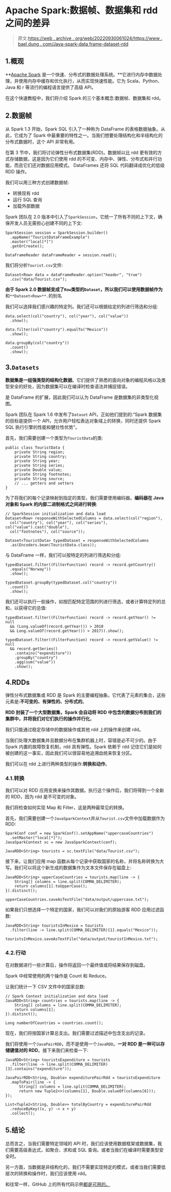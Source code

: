 # Apache Spark:数据帧、数据集和 rdd 之间的差异

> 原文:[https://web . archive . org/web/20220930061024/https://www . bael dung . com/Java-spark-data frame-dataset-rdd](https://web.archive.org/web/20220930061024/https://www.baeldung.com/java-spark-dataframe-dataset-rdd)

## 1.概观

**[Apache Spark](/web/20221208143856/https://www.baeldung.com/apache-spark) 是一个快速、分布式的数据处理系统。**它进行内存中数据处理，并使用内存中缓存和优化执行，从而实现快速性能。它为 Scala、Python、Java 和 r 等流行的编程语言提供了高级 API。

在这个快速教程中，我们将介绍 Spark 的三个基本概念:数据帧、数据集和 rdd。

## 2.数据帧

从 Spark 1.3 开始，Spark SQL 引入了一种称为 DataFrame 的表格数据抽象。从此，它成为了 Spark 中最重要的特性之一。当我们想要处理结构化和半结构化的分布式数据时，这个 API 非常有用。

在第 3 节中，我们将讨论弹性分布式数据集(RDD)。数据帧以比 rdd 更有效的方式存储数据，这是因为它们使用 rdd 的不可变、内存中、弹性、分布式和并行功能，而且它们还对数据应用模式。 DataFrames 还将 SQL 代码翻译成优化的低级 RDD 操作。

我们可以用三种方式创建数据帧:

*   转换现有 rdd
*   运行 SQL 查询
*   加载外部数据

Spark 团队在 2.0 版本中引入了`SparkSession`，它统一了所有不同的上下文，确保开发人员无需担心创建不同的上下文:

```
SparkSession session = SparkSession.builder()
  .appName("TouristDataFrameExample")
  .master("local[*]")
  .getOrCreate();

DataFrameReader dataFrameReader = session.read();
```

我们将分析`Tourist.csv`文件:

```
Dataset<Row> data = dataFrameReader.option("header", "true")
  .csv("data/Tourist.csv");
```

**由于 Spark 2.0 数据帧变成了`Row`类型的`Dataset`，所以我们可以使用数据帧作为**和`**Dataset<Row>**.`的别名

我们可以选择我们感兴趣的特定列。我们还可以根据给定的列进行筛选和分组:

```
data.select(col("country"), col("year"), col("value"))
  .show();

data.filter(col("country").equalTo("Mexico"))
  .show();

data.groupBy(col("country"))
  .count()
  .show();
```

## 3.`Datasets`

**数据集是一组强类型的结构化数据**。它们提供了熟悉的面向对象的编程风格以及类型安全的好处，因为数据集可以在编译时检查语法并捕捉错误。

是 DataFrame 的扩展，因此我们可以认为 DataFrame 是数据集的非类型化视图。

Spark 团队在 Spark 1.6 中发布了`Dataset` API，正如他们提到的:“Spark 数据集的目标是提供一个 API，允许用户轻松表达对象域上的转换，同时还提供 Spark SQL 执行引擎的性能和健壮性优势”。

首先，我们需要创建一个类型为`TouristData`的类:

```
public class TouristData {
    private String region;
    private String country;
    private String year;
    private String series;
    private Double value;
    private String footnotes;
    private String source;
    // ... getters and setters
}
```

为了将我们的每个记录映射到指定的类型，我们需要使用编码器。**编码器在 Java 对象和 Spark 的内部二进制格式之间进行转换**:

```
// SparkSession initialization and data load
Dataset<Row> responseWithSelectedColumns = data.select(col("region"), 
  col("country"), col("year"), col("series"), col("value").cast("double"), 
  col("footnotes"), col("source"));

Dataset<TouristData> typedDataset = responseWithSelectedColumns
  .as(Encoders.bean(TouristData.class));
```

与 DataFrame 一样，我们可以按特定的列进行筛选和分组:

```
typedDataset.filter((FilterFunction) record -> record.getCountry()
  .equals("Norway"))
  .show();

typedDataset.groupBy(typedDataset.col("country"))
  .count()
  .show();
```

我们还可以执行一些操作，如按匹配特定范围的列进行筛选，或者计算特定列的总和，以获得它的总值:

```
typedDataset.filter((FilterFunction) record -> record.getYear() != null 
  && (Long.valueOf(record.getYear()) > 2010 
  && Long.valueOf(record.getYear()) < 2017)).show();

typedDataset.filter((FilterFunction) record -> record.getValue() != null 
  && record.getSeries()
    .contains("expenditure"))
    .groupBy("country")
    .agg(sum("value"))
    .show();
```

## 4.RDDs

弹性分布式数据集或 RDD 是 Spark 的主要编程抽象。它代表了元素的集合，这些元素是:**不可变的、有弹性的、分布式的**。

**RDD 封装了一个大型数据集，Spark 会自动将 RDD 中包含的数据分布到我们的集群中，并将我们对它们执行的操作并行化**。

我们只能通过稳定存储中的数据操作或其他 rdd 上的操作来创建 rdd。

当我们处理大数据集并且数据分布在集群机器上时，容错是必不可少的。由于 Spark 内置的故障恢复机制，rdd 具有弹性。Spark 依赖于 rdd 记住它们是如何被创建的这一事实，因此我们可以很容易地追溯血统来恢复分区。

我们可以在 rdd 上进行两种类型的操作:**转换和动作**。

### 4.1.转换

我们可以对 RDD 应用变换来操作其数据。执行这个操作后，我们将得到一个全新的 RDD，因为 rdd 是不可变的对象。

我们将检查如何实现 Map 和 Filter，这是两种最常见的转换。

首先，我们需要创建一个`JavaSparkContext`并从`Tourist.csv`文件中加载数据作为 RDD:

```
SparkConf conf = new SparkConf().setAppName("uppercaseCountries")
  .setMaster("local[*]");
JavaSparkContext sc = new JavaSparkContext(conf);

JavaRDD<String> tourists = sc.textFile("data/Tourist.csv");
```

接下来，让我们应用 map 函数从每个记录中获取国家的名称，并将名称转换为大写。我们可以将这个新生成的数据集作为文本文件保存在磁盘上:

```
JavaRDD<String> upperCaseCountries = tourists.map(line -> {
    String[] columns = line.split(COMMA_DELIMITER);
    return columns[1].toUpperCase();
}).distinct();

upperCaseCountries.saveAsTextFile("data/output/uppercase.txt");
```

如果我们只想选择一个特定的国家，我们可以对我们的原始游客 RDD 应用过滤函数:

```
JavaRDD<String> touristsInMexico = tourists
  .filter(line -> line.split(COMMA_DELIMITER)[1].equals("Mexico"));

touristsInMexico.saveAsTextFile("data/output/touristInMexico.txt");
```

### 4.2.行动

在对数据进行一些计算后，操作将返回一个最终值或将结果保存到磁盘。

Spark 中经常使用的两个操作是 Count 和 Reduce。

让我们统计一下 CSV 文件中的国家总数:

```
// Spark Context initialization and data load
JavaRDD<String> countries = tourists.map(line -> {
    String[] columns = line.split(COMMA_DELIMITER);
    return columns[1];
}).distinct();

Long numberOfCountries = countries.count();
```

现在，我们将按国家计算总支出。我们需要过滤描述中包含支出的记录。

我们将使用一个`JavaPairRDD`，而不是使用一个`JavaRDD`。**一对 RDD 是一种可以存储键值对的 RDD**。接下来我们来检查一下:

```
JavaRDD<String> touristsExpenditure = tourists
  .filter(line -> line.split(COMMA_DELIMITER)[3].contains("expenditure"));

JavaPairRDD<String, Double> expenditurePairRdd = touristsExpenditure
  .mapToPair(line -> {
      String[] columns = line.split(COMMA_DELIMITER);
      return new Tuple2<>(columns[1], Double.valueOf(columns[6]));
});

List<Tuple2<String, Double>> totalByCountry = expenditurePairRdd
  .reduceByKey((x, y) -> x + y)
  .collect();
```

## 5.结论

总而言之，当我们需要特定领域的 API 时，我们应该使用数据框架或数据集，我们需要高级表达式，如聚合、求和或 SQL 查询。或者当我们在编译时需要类型安全时。

另一方面，当数据是非结构化的，我们不需要实现特定的模式，或者当我们需要低层次的转换和操作时，我们应该使用 rdd。

和往常一样，GitHub 上的所有代码示例[都是可用的。](https://web.archive.org/web/20221208143856/https://github.com/eugenp/tutorials/tree/master/apache-spark)